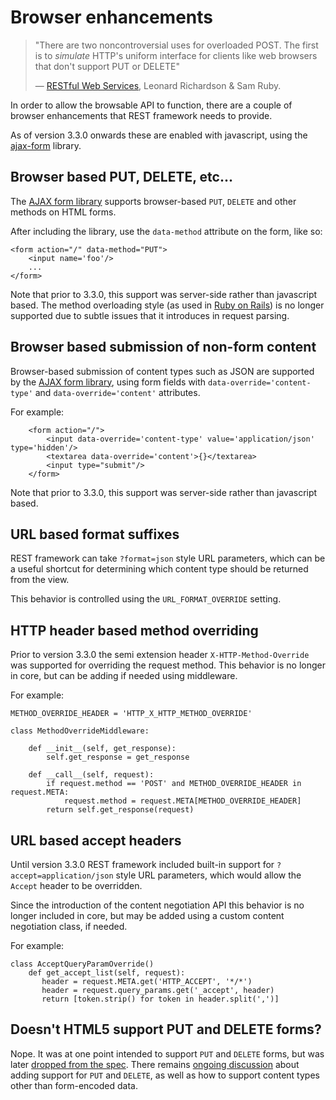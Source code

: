 # Browser enhancements

> "There are two noncontroversial uses for overloaded POST. The first is to *simulate* HTTP's uniform interface for clients like web browsers that don't support PUT or DELETE"
>
> &mdash; [RESTful Web Services][cite], Leonard Richardson & Sam Ruby.

In order to allow the browsable API to function, there are a couple of browser enhancements that REST framework needs to
provide.

As of version 3.3.0 onwards these are enabled with javascript, using the [ajax-form][ajax-form] library.

## Browser based PUT, DELETE, etc...

The [AJAX form library][ajax-form] supports browser-based `PUT`, `DELETE` and other methods on HTML forms.

After including the library, use the `data-method` attribute on the form, like so:

    <form action="/" data-method="PUT">
        <input name='foo'/>
        ...
    </form>

Note that prior to 3.3.0, this support was server-side rather than javascript based. The method overloading style (as
used in [Ruby on Rails][rails]) is no longer supported due to subtle issues that it introduces in request parsing.

## Browser based submission of non-form content

Browser-based submission of content types such as JSON are supported by the [AJAX form library][ajax-form], using form
fields with `data-override='content-type'` and `data-override='content'` attributes.

For example:

        <form action="/">
            <input data-override='content-type' value='application/json' type='hidden'/>
            <textarea data-override='content'>{}</textarea>
            <input type="submit"/>
        </form>

Note that prior to 3.3.0, this support was server-side rather than javascript based.

## URL based format suffixes

REST framework can take `?format=json` style URL parameters, which can be a useful shortcut for determining which
content type should be returned from the view.

This behavior is controlled using the `URL_FORMAT_OVERRIDE` setting.

## HTTP header based method overriding

Prior to version 3.3.0 the semi extension header `X-HTTP-Method-Override` was supported for overriding the request
method. This behavior is no longer in core, but can be adding if needed using middleware.

For example:

    METHOD_OVERRIDE_HEADER = 'HTTP_X_HTTP_METHOD_OVERRIDE'

    class MethodOverrideMiddleware:

        def __init__(self, get_response):
            self.get_response = get_response

        def __call__(self, request):
            if request.method == 'POST' and METHOD_OVERRIDE_HEADER in request.META:
                request.method = request.META[METHOD_OVERRIDE_HEADER]
            return self.get_response(request)

## URL based accept headers

Until version 3.3.0 REST framework included built-in support for `?accept=application/json` style URL parameters, which
would allow the `Accept` header to be overridden.

Since the introduction of the content negotiation API this behavior is no longer included in core, but may be added
using a custom content negotiation class, if needed.

For example:

    class AcceptQueryParamOverride()
        def get_accept_list(self, request):
           header = request.META.get('HTTP_ACCEPT', '*/*')
           header = request.query_params.get('_accept', header)
           return [token.strip() for token in header.split(',')]

## Doesn't HTML5 support PUT and DELETE forms?

Nope. It was at one point intended to support `PUT` and `DELETE` forms, but was later [dropped from the spec][html5].
There remains
[ongoing discussion][put_delete] about adding support for `PUT` and `DELETE`, as well as how to support content types
other than form-encoded data.

[cite]: https://www.amazon.com/RESTful-Web-Services-Leonard-Richardson/dp/0596529260

[ajax-form]: https://github.com/tomchristie/ajax-form

[rails]: https://guides.rubyonrails.org/form_helpers.html#how-do-forms-with-put-or-delete-methods-work

[html5]: https://www.w3.org/TR/html5-diff/#changes-2010-06-24

[put_delete]: http://amundsen.com/examples/put-delete-forms/
